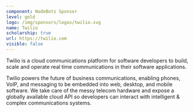 ```yaml
---
component: NodeBots Sponsor
level: gold
logo: /img/sponsors/logos/twilio.svg
name: Twilio
scholarship: true
url: https://twilio.com
visible: false
---
```


Twilio is a cloud communications platform for software developers to build, scale and operate real time communications in their software applications.

Twilio powers the future of business communications, enabling phones, VoIP, and messaging to be embedded into web, desktop, and mobile software. We take care of the messy telecom hardware and expose a globally available cloud API so developers can interact with intelligent & complex communications systems.
